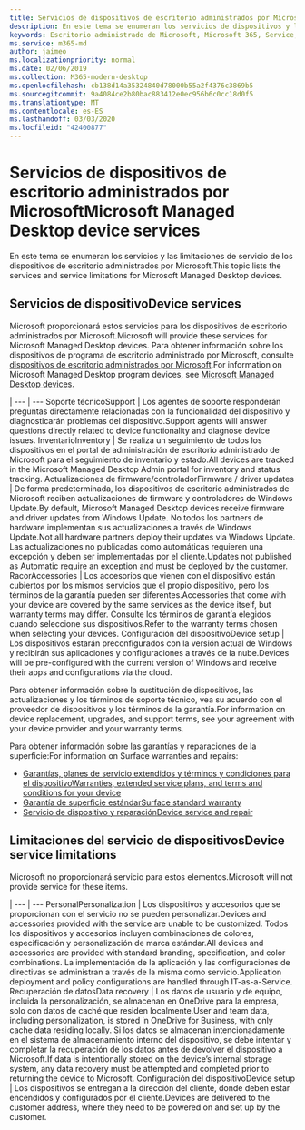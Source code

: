 ```yaml
---
title: Servicios de dispositivos de escritorio administrados por Microsoft
description: En este tema se enumeran los servicios de dispositivos y la limitación del escritorio administrado de Microsoft.
keywords: Escritorio administrado de Microsoft, Microsoft 365, Service, Documentation
ms.service: m365-md
author: jaimeo
ms.localizationpriority: normal
ms.date: 02/06/2019
ms.collection: M365-modern-desktop
ms.openlocfilehash: cb138d14a35324840d78000b55a2f4376c3869b5
ms.sourcegitcommit: 9a4084ce2b80bac883412e0ec956b6c0cc18d0f5
ms.translationtype: MT
ms.contentlocale: es-ES
ms.lasthandoff: 03/03/2020
ms.locfileid: "42400877"
---
```

# <a name="microsoft-managed-desktop-device-services"></a><span data-ttu-id="c35d7-104">Servicios de dispositivos de escritorio administrados por Microsoft</span><span class="sxs-lookup"><span data-stu-id="c35d7-104">Microsoft Managed Desktop device services</span></span>

<span data-ttu-id="c35d7-105">En este tema se enumeran los servicios y las limitaciones de servicio de los dispositivos de escritorio administrados por Microsoft.</span><span class="sxs-lookup"><span data-stu-id="c35d7-105">This topic lists the services and service limitations for Microsoft Managed Desktop devices.</span></span>

## <a name="device-services"></a><span data-ttu-id="c35d7-106">Servicios de dispositivo</span><span class="sxs-lookup"><span data-stu-id="c35d7-106">Device services</span></span>

<span data-ttu-id="c35d7-107">Microsoft proporcionará estos servicios para los dispositivos de escritorio administrados por Microsoft.</span><span class="sxs-lookup"><span data-stu-id="c35d7-107">Microsoft will provide these services for Microsoft Managed Desktop devices.</span></span> <span data-ttu-id="c35d7-108">Para obtener información sobre los dispositivos de programa de escritorio administrado por Microsoft, consulte [dispositivos de escritorio administrados por Microsoft](device-list.md).</span><span class="sxs-lookup"><span data-stu-id="c35d7-108">For information on Microsoft Managed Desktop program devices, see [Microsoft Managed Desktop devices](device-list.md).</span></span>

 | 
 --- | ---
<span data-ttu-id="c35d7-109">Soporte técnico</span><span class="sxs-lookup"><span data-stu-id="c35d7-109">Support</span></span> | <span data-ttu-id="c35d7-110">Los agentes de soporte responderán preguntas directamente relacionadas con la funcionalidad del dispositivo y diagnosticarán problemas del dispositivo.</span><span class="sxs-lookup"><span data-stu-id="c35d7-110">Support agents will answer questions directly related to device functionality and diagnose device issues.</span></span>
<span data-ttu-id="c35d7-111">Inventario</span><span class="sxs-lookup"><span data-stu-id="c35d7-111">Inventory</span></span> | <span data-ttu-id="c35d7-112">Se realiza un seguimiento de todos los dispositivos en el portal de administración de escritorio administrado de Microsoft para el seguimiento de inventario y estado.</span><span class="sxs-lookup"><span data-stu-id="c35d7-112">All devices are tracked in the Microsoft Managed Desktop Admin portal for inventory and status tracking.</span></span>
<span data-ttu-id="c35d7-113">Actualizaciones de firmware/controlador</span><span class="sxs-lookup"><span data-stu-id="c35d7-113">Firmware / driver updates</span></span> | <span data-ttu-id="c35d7-114">De forma predeterminada, los dispositivos de escritorio administrados de Microsoft reciben actualizaciones de firmware y controladores de Windows Update.</span><span class="sxs-lookup"><span data-stu-id="c35d7-114">By default, Microsoft Managed Desktop devices receive firmware and driver updates from Windows Update.</span></span> <span data-ttu-id="c35d7-115">No todos los partners de hardware implementan sus actualizaciones a través de Windows Update.</span><span class="sxs-lookup"><span data-stu-id="c35d7-115">Not all hardware partners deploy their updates via Windows Update.</span></span> <span data-ttu-id="c35d7-116">Las actualizaciones no publicadas como automáticas requieren una excepción y deben ser implementadas por el cliente.</span><span class="sxs-lookup"><span data-stu-id="c35d7-116">Updates not published as Automatic require an exception and must be deployed by the customer.</span></span>
<span data-ttu-id="c35d7-117">Racor</span><span class="sxs-lookup"><span data-stu-id="c35d7-117">Accessories</span></span> | <span data-ttu-id="c35d7-118">Los accesorios que vienen con el dispositivo están cubiertos por los mismos servicios que el propio dispositivo, pero los términos de la garantía pueden ser diferentes.</span><span class="sxs-lookup"><span data-stu-id="c35d7-118">Accessories that come with your device are covered by the same services as the device itself, but warranty terms may differ.</span></span> <span data-ttu-id="c35d7-119">Consulte los términos de garantía elegidos cuando seleccione sus dispositivos.</span><span class="sxs-lookup"><span data-stu-id="c35d7-119">Refer to the warranty terms chosen when selecting your devices.</span></span> 
<span data-ttu-id="c35d7-120">Configuración del dispositivo</span><span class="sxs-lookup"><span data-stu-id="c35d7-120">Device setup</span></span>    | <span data-ttu-id="c35d7-121">Los dispositivos estarán preconfigurados con la versión actual de Windows y recibirán sus aplicaciones y configuraciones a través de la nube.</span><span class="sxs-lookup"><span data-stu-id="c35d7-121">Devices will be pre-configured with the current version of Windows and receive their apps and configurations via the cloud.</span></span> 

<span data-ttu-id="c35d7-122">Para obtener información sobre la sustitución de dispositivos, las actualizaciones y los términos de soporte técnico, vea su acuerdo con el proveedor de dispositivos y los términos de la garantía.</span><span class="sxs-lookup"><span data-stu-id="c35d7-122">For information on device replacement, upgrades, and support terms, see your agreement with your device provider and your warranty terms.</span></span>

<span data-ttu-id="c35d7-123">Para obtener información sobre las garantías y reparaciones de la superficie:</span><span class="sxs-lookup"><span data-stu-id="c35d7-123">For information on Surface warranties and repairs:</span></span>
- [<span data-ttu-id="c35d7-124">Garantías, planes de servicio extendidos y términos y condiciones para el dispositivo</span><span class="sxs-lookup"><span data-stu-id="c35d7-124">Warranties, extended service plans, and terms and conditions for your device</span></span>](https://support.microsoft.com/help/4040687/info-about-warranties-extended-service-plans-and-terms-conditions)
- [<span data-ttu-id="c35d7-125">Garantía de superficie estándar</span><span class="sxs-lookup"><span data-stu-id="c35d7-125">Surface standard warranty</span></span>](https://support.microsoft.com/help/4036296)
- [<span data-ttu-id="c35d7-126">Servicio de dispositivo y reparación</span><span class="sxs-lookup"><span data-stu-id="c35d7-126">Device service and repair</span></span>](https://support.microsoft.com/devices)

## <a name="device-service-limitations"></a><span data-ttu-id="c35d7-127">Limitaciones del servicio de dispositivos</span><span class="sxs-lookup"><span data-stu-id="c35d7-127">Device service limitations</span></span>

<span data-ttu-id="c35d7-128">Microsoft no proporcionará servicio para estos elementos.</span><span class="sxs-lookup"><span data-stu-id="c35d7-128">Microsoft will not provide service for these items.</span></span>

 | 
 --- | ---
<span data-ttu-id="c35d7-129">Personal</span><span class="sxs-lookup"><span data-stu-id="c35d7-129">Personalization</span></span> | <span data-ttu-id="c35d7-130">Los dispositivos y accesorios que se proporcionan con el servicio no se pueden personalizar.</span><span class="sxs-lookup"><span data-stu-id="c35d7-130">Devices and accessories provided with the service are unable to be customized.</span></span> <span data-ttu-id="c35d7-131">Todos los dispositivos y accesorios incluyen combinaciones de colores, especificación y personalización de marca estándar.</span><span class="sxs-lookup"><span data-stu-id="c35d7-131">All devices and accessories are provided with standard branding, specification, and color combinations.</span></span> <span data-ttu-id="c35d7-132">La implementación de la aplicación y las configuraciones de directivas se administran a través de la misma como servicio.</span><span class="sxs-lookup"><span data-stu-id="c35d7-132">Application deployment and policy configurations are handled through IT-as-a-Service.</span></span>
<span data-ttu-id="c35d7-133">Recuperación de datos</span><span class="sxs-lookup"><span data-stu-id="c35d7-133">Data recovery</span></span> | <span data-ttu-id="c35d7-134">Los datos de usuario y de equipo, incluida la personalización, se almacenan en OneDrive para la empresa, solo con datos de caché que residen localmente.</span><span class="sxs-lookup"><span data-stu-id="c35d7-134">User and team data, including personalization, is stored in OneDrive for Business, with only cache data residing locally.</span></span> <span data-ttu-id="c35d7-135">Si los datos se almacenan intencionadamente en el sistema de almacenamiento interno del dispositivo, se debe intentar y completar la recuperación de los datos antes de devolver el dispositivo a Microsoft.</span><span class="sxs-lookup"><span data-stu-id="c35d7-135">If data is intentionally stored on the device’s internal storage system, any data recovery must be attempted and completed prior to returning the device to Microsoft.</span></span>
<span data-ttu-id="c35d7-136">Configuración del dispositivo</span><span class="sxs-lookup"><span data-stu-id="c35d7-136">Device setup</span></span> | <span data-ttu-id="c35d7-137">Los dispositivos se entregan a la dirección del cliente, donde deben estar encendidos y configurados por el cliente.</span><span class="sxs-lookup"><span data-stu-id="c35d7-137">Devices are delivered to the customer address, where they need to be powered on and set up by the customer.</span></span>

